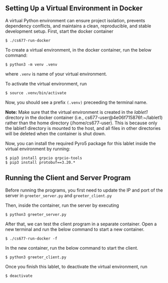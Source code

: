 ## Setting Up a Virtual Environment in Docker
A virtual Python environment can ensure project isolation, prevents dependency conflicts, and maintains a clean, reproducible, and stable development setup. 
First, start the docker container
```
$ ./cs677-run-docker
```
To create a virtual environment, in the docker container, run the below command: 
```
$ python3 -m venv .venv
```
where `.venv` is name of your virtual environment. 

To activate the virtual environment, run 
```
$ source .venv/bin/activate
```
Now, you should see a prefix `(.venv)` preceeding the terminal name. 

**Note:**
Make sure that the virtual environment is created in the *lablet1* directory in the docker container (i.e., cs677-user@4e06f715876f:~/lablet1) rather than the home directory (/home/cs677-user). 
This is because only the lablet1 directory is mounted to the host, and all files in other directories will be deleted when the container is shut down.

Now, you can install the required Pyro5 package for this lablet inside the virtual environment by running:
```
$ pip3 install grpcio grpcio-tools
$ pip3 install protobuf==3.20.*
```

## Running the Client and Server Program
Before running the programs, you first need to update the IP and port of the server in `greeter_server.py` and `greeter_client.py`

Then, inside the container, run the server by executing 

```
$ python3 greeter_server.py
```

After that, we can test the client program in a separate container. Open a new terminal and run the below command to start a new container. 
```
$ ./cs677-run-docker -f
```

In the new container, run the below command to start the client. 
```
$ python3 greeter_client.py
```

Once you finish this lablet, to deactivate the virtual environment, run
```
$ deactivate
```
